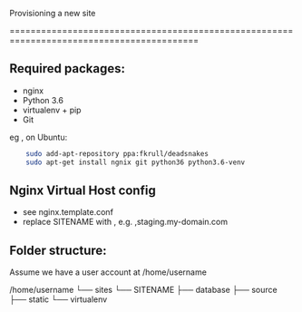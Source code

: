 Provisioning a new site

==========================================================================================

## Required packages:

* nginx
* Python 3.6
* virtualenv + pip
* Git

eg , on Ubuntu:

```bash
	sudo add-apt-repository ppa:fkrull/deadsnakes
	sudo apt-get install ngnix git python36 python3.6-venv
```

## Nginx Virtual Host config

* see nginx.template.conf
* replace SITENAME with , e.g. ,staging.my-domain.com

## Folder structure:

Assume we have a user account at /home/username

/home/username
└── sites
    └── SITENAME
        ├── database
        ├── source
        ├── static
        └── virtualenv
